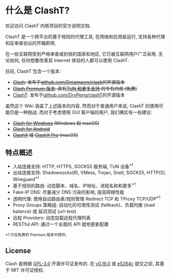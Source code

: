 <!-- 这是 index 页面, 由位于 Introduction/_dummy-index.md 的虚拟侧边栏文件链接 -->
# 什么是 ClashT?

欢迎访问 ClashT 内核项目的官方说明文档.

ClashT 是一个跨平台的基于规则的代理工具, 在网络和应用层运行, 支持各种代理和反审查协议的开箱即用.

在一些互联网受到严格审查或封锁的国家和地区, 它已被互联网用户广泛采用. 无论如何, 任何想要改善其 Internet 体验的人都可以使用 ClashT.

目前, ClashT 包含一个版本:

- ~~[Clash](https://github.com/Dreamacro/clash): 发布于[github.com/Dreamacro/clash](https://github.com/Dreamacro/clash)的开源版本~~
- ~~[Clash Premium 版本](https://github.com/Dreamacro/clash/releases/tag/premium): 具有[TUN 和更多支持](/zh_CN/premium/introduction) 的专有内核 (免费)~~
- [ClashT](https://github.com/DryPeng/clashT): 发布于[github.com/DryPeng/clashT](https://github.com/DryPeng/clashT)的开源版本

虽然这个 Wiki 涵盖了上述版本的内容, 然而对于普通用户来说, ClashT 的使用可能仍是一种挑战. 而对于考虑使用 GUI 客户端的用户, 我们确实有一些建议:

- ~~[Clash for Windows](https://github.com/Fndroid/clash_for_windows_pkg/releases) (Windows 和 macOS)~~
- ~~[Clash for Android](https://github.com/Kr328/ClashForAndroid)~~
- ~~[ClashX](https://github.com/yichengchen/clashX) 或 [ClashX Pro](https://install.appcenter.ms/users/clashx/apps/clashx-pro/distribution_groups/public) (macOS)~~

## 特点概述

- 入站连接支持: HTTP, HTTPS, SOCKS5 服务端, TUN 设备<sup>*1</sup>
- 出站连接支持: Shadowsocks(R), VMess, Trojan, Snell, SOCKS5, HTTP(S), Wireguard<sup>*1</sup>
- 基于规则的路由: 动态脚本、域名、IP地址、进程名称和更多<sup>*1</sup>
- Fake-IP DNS: 尽量减少 DNS 污染的影响, 提高网络性能
- 透明代理: 使用自动路由表/规则管理 Redirect TCP 和 TProxy TCP/UDP<sup>*1</sup>
- Proxy Groups 策略组: 自动化的可用性测试 (fallback)、负载均衡 (load balance) 或 延迟测试 (url-test)
- 远程 Providers: 动态加载远程代理列表
- RESTful API: 通过一个全面的 API 就地更新配置

<small>*1 只在免费的 Premium 版本中提供。</small>

## License

Clash 是根据 [GPL-3.0](https://github.com/Dreamacro/clash/blob/master/LICENSE) 开源许可证发布的. 在 [v0.16.0](https://github.com/Dreamacro/clash/releases/tag/v0.16.0) 或 [e5284c](https://github.com/Dreamacro/clash/commit/e5284cf647717a8087a185d88d15a01096274bc2) 提交之前, 其基于 MIT 许可证授权.
